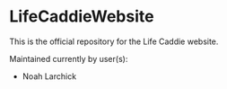 # LifeCaddieWebsite
This is the official repository for the Life Caddie website.

Maintained currently by user(s):
  * Noah Larchick
